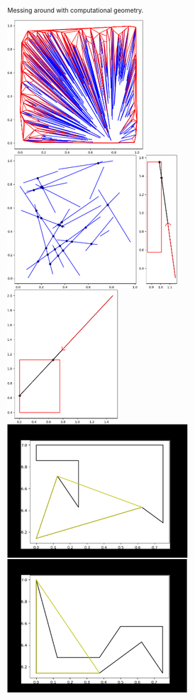 Messing around with computational geometry.

<img src="Python/images/convex_hull.png" alt="Python/images/convex_hull.png" width="306" height="300"> <img src="Python/images/mass_lines.png" alt="Python/images/mass_lines.png" width="293" height="300"> <img src="Python/images/ray_intersect2.png" alt="Python/images/ray_intersect2.png" width="86" height="300"> <img src="Python/images/ray_intersect.png" alt="Python/images/ray_intersect.png" width="249" height="300"> <img src="Python/images/triangulation1.gif" alt="Python/images/triangulation1.gif" width="406" height="300"> <img src="Python/images/triangulation2.gif" alt="Python/images/triangulation2.gif" width="405" height="300"> 